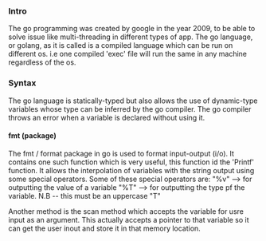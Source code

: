 ### Intro
The go programming was created by google in the year 2009, to be able to solve
issue like multi-threading in different types of app. 
The go language, or golang, as it is called is a compiled language which can be run on different os. i.e one compiled 'exec' file will run the same in any machine regardless of the os.

### Syntax
The go language is statically-typed but also allows the use of dynamic-type variables whose type can be inferred by the go compiler. The go compiler throws an error when a variable is
declared without using it. 
#### fmt (package)
The fmt  / format package in go is used to format input-output (i/o). It contains one such function which is very useful, this function id the 'Printf' function. It allows the interpolation of variables with the string output using some special operators. Some of these special operators are:
"%v" --> for outputting the value of a variable
"%T" --> for outputting the type pf the variable. N.B -- this must be an uppercase "T"

Another method is the scan method which accepts the variable for usre input as an argument.
This actually accepts a pointer to that variable so it can get the user inout and store it 
in that memory location.